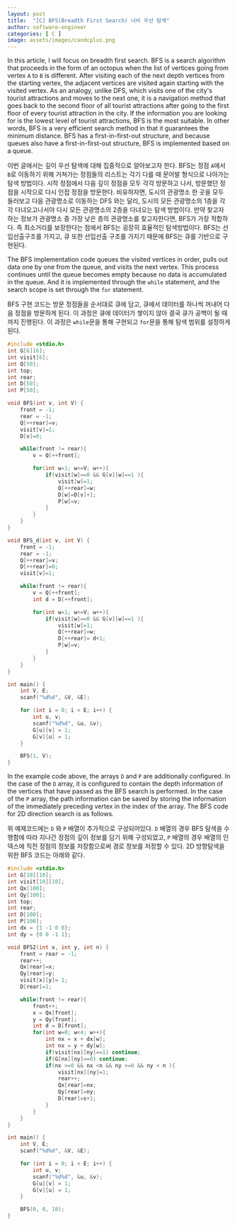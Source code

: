 ```yaml
---
layout: post
title:  "[C] BFS(Breadth First Search) 너비 우선 탐색"
author: software-engineer
categories: [ C ]
image: assets/images/candcplus.png
---
```



In this article, I will focus on breadth first search. BFS is a search algorithm that proceeds in the form of an octopus when the list of vertices going from vertex `A` to `B` is different. After visiting each of the next depth vertices from the starting vertex, the adjacent vertices are visited again starting with the visited vertex. As an analogy, unlike DFS, which visits one of the city's tourist attractions and moves to the next one, it is a navigation method that goes back to the second floor of all tourist attractions after going to the first floor of every tourist attraction in the city. If the information you are looking for is the lowest level of tourist attractions, BFS is the most suitable. In other words, BFS is a very efficient search method in that it guarantees the minimum distance. BFS has a first-in-first-out structure, and because queues also have a first-in-first-out structure, BFS is implemented based on a queue.


이번 글에서는 깊이 우선 탐색에 대해 집중적으로 알아보고자 한다. BFS는 정점 `A`에서 `B`로 이동하기 위해 거쳐가는 정점들의 리스트는 각기 다를 때 문어발 형식으로 나아가는 탐색 방법이다. 시작 정점에서 다음 깊이 정점을 모두 각각 방문하고 나서, 방문했던 정점을 시작으로 다시 인접 정점을 방문한다. 비유하자면, 도시의 관광명소 한 곳을 모두 들러보고 다음 관광명소로 이동하는 DFS 와는 달리, 도시의 모든 관광명소의 1층을 각각 다녀오고나서야 다시 모든 관광명소의 2층을 다녀오는 탐색 방법이다. 만약 찾고자 하는 정보가 관광명소 중 가장 낮은 층의 관광명소를 찾고자한다면, BFS가 가장 적합하다. 즉 최소거리를 보장한다는 점에서 BFS는 굉장히 효율적인 탐색방법이다. BFS는 선입선출구조를 가지고, 큐 또한 선입선출 구조를 가지기 때문에 BFS는 큐를 기반으로 구현된다. 


The BFS implementation code queues the visited vertices in order, pulls out data one by one from the queue, and visits the next vertex. This process continues until the queue becomes empty because no data is accumulated in the queue. And it is implemented through the `while` statement, and the search scope is set through the `for` statement.


BFS 구현 코드는 방문 정점들을 순서대로 큐에 담고, 큐에서 데이터를 하나씩 꺼내어 다음 정점을 방문하게 된다. 이 과정은 큐에 데이터가 쌓이지 않아 결국 큐가 공백이 될 때까지 진행된다. 이 과정은 `while`문을 통해 구현되고 `for`문을 통해 탐색 범위를 설정하게 된다. 



```c
#include <stdio.h>
int G[6][6];
int visit[6];			
int Q[50];
int top;
int rear; 
int D[50];
int P[50];

void BFS(int v, int V) {		
    front = -1;
    rear = -1;
    Q[++rear]=v;
    visit[v]=1;
    D[v]=0;

    while(front != rear){
        v = Q[++front];

        for(int w=1; w<=V; w++){
            if(visit[w]==0 && G[v][w]==1 ){
                visit[w]=1;
                Q[++rear]=w;
                D[w]=D[v]+1;
                P[w]=v;
            }
        }
    }
}

void BFS_d(int v, int V) {		
    front = -1;
    rear = -1;
    Q[++rear]=v;
    D[++rear]=0;
    visit[v]=1;    

    while(front != rear){
        v = Q[++front];
        int d = D[++front];

        for(int w=1; w<=V; w++){
            if(visit[w]==0 && G[v][w]==1 ){
                visit[w]=1;
                Q[++rear]=w;
                D[++rear]= d+1;
                P[w]=v;
            }
        }
    }
}

int main() {	
    int V, E;
	scanf("%d%d", &V, &E);

	for (int i = 0; i < E; i++) {
		int u, v;
		scanf("%d%d", &u, &v);
		G[u][v] = 1;
		G[v][u] = 1;
	}

	BFS(1, V);
}
```


In the example code above, the arrays `D` and `P` are additionally configured. In the case of the `D` array, it is configured to contain the depth information of the vertices that have passed as the BFS search is performed. In the case of the `P` array, the path information can be saved by storing the information of the immediately preceding vertex in the index of the array. The BFS code for 2D direction search is as follows.


위 예제코드에는 `D` 와 `P` 배열이 추가적으로 구성되어있다. `D` 배열의 경우 BFS 탐색을 수행함에 따라 지나간 정점의 깊이 정보를 담기 위해 구성되었고, `P` 배열의 경우 배열의 인덱스에 직전 정점의 정보를 저장함으로써 경로 정보를 저정할 수 있다. 2D 방향탐색을 위한 BFS 코드는 아래와 같다. 


```c
#include <stdio.h>
int G[10][10];
int visit[10][10];			
int Qx[100];
int Qy[100];
int top;
int rear; 
int D[100];
int P[100];
int dx = {1 -1 0 0};
int dy = {0 0 -1 1};

void BFS2(int x, int y, int n) {		
    front = rear = -1;
    rear++;
    Qx[rear]=x;
    Qy[rear]=y;
    visit[x][y]= 1;
    D[rear]=1;

    while(front != rear){
        front++;
        x = Qx[front];
        y = Qy[front];
        int d = D[front];
        for(int w=0; w<4; w++){
            int nx = x + dx[w];
            int nx = y + dy[w];
            if(visit[nx][ny]==1) continue;
            if(G[nx][ny]==0) continue;
            if(nx >=0 && nx <n && ny >=0 && ny < n ){
                visit[nx][ny]=1;
                rear++;
                Qx[rear]=nx;
                Qy[rear]=ny;
                D[rear]=s+1;
            }
        }
    } 
}

int main() {	
    int V, E;
	scanf("%d%d", &V, &E);

	for (int i = 0; i < E; i++) {
		int u, v;
		scanf("%d%d", &u, &v);
		G[u][v] = 1;
		G[v][u] = 1;
	}

	BFS(0, 0, 10);
}
```